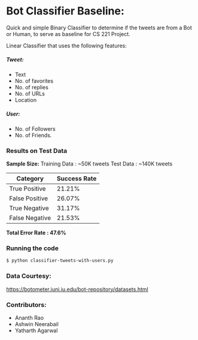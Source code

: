 # Bot Classifier Baseline:

Quick and simple Binary Classifier to determine if the tweets are from a Bot or Human, to serve as baseline for CS 221 Project.

Linear Classifier that uses the following features:

##### Tweet:
- Text
- No. of favorites
- No. of replies
- No. of URLs
- Location 
##### User:
- No. of Followers
- No. of Friends.

### Results on Test Data
**Sample Size:**
Training Data : ~50K tweets
Test Data : ~140K tweets

| Category | Success Rate |
| ------ | ------ |
| True Positive | 21.21% |
| False Positive | 26.07% |
| True Negative | 31.17% |
| False Negative | 21.53% |

**Total Error Rate : 47.6%**

### Running the code


```sh
$ python classifier-tweets-with-users.py
```

### Data Courtesy:
https://botometer.iuni.iu.edu/bot-repository/datasets.html

### Contributors:
 - Ananth Rao
 - Ashwin Neerabail
- Yatharth Agarwal